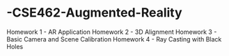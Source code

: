 # -CSE462-Augmented-Reality
Homework 1 - AR Application
Homework 2 - 3D Alignment
Homework 3 - Basic Camera and Scene Calibration
Homework 4 - Ray Casting with Black Holes
